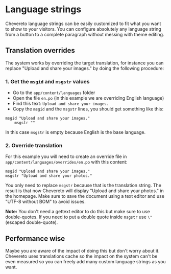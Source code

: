 # Language strings

Chevereto language strings can be easily customized to fit what you want to show to your visitors. You can configure absolutely any language string from a button to a complete paragraph without messing with theme editing.

## Translation overrides

The system works by overriding the target translation, for instance you can replace "Upload and share your images." by doing the following procedure:

### 1\. Get the `msgid` and `msgstr` values

- Go to the `app/content/languages` folder
- Open the file `en.po` (in this example we are overriding English language)
- Find this text: `Upload and share your images.`
- Copy the `msgid` and the `msgstr` lines, you should get something like this:

```
msgid "Upload and share your images."
    msgstr ""
```

In this case `msgstr` is empty because English is the base language.

### 2\. Override translation

For this example you will need to create an override file in `app/content/languages/overrides/en.po` with this content:

```
msgid "Upload and share your images."
msgstr "Upload and share your photos."
```

You only need to replace `msgstr` because that is the translation string. The result is that now Chevereto will display "Upload and share your photos." in the homepage. Make sure to save the document using a text editor and use "UTF-8 without BOM" to avoid issues.

**Note:** You don't need a gettext editor to do this but make sure to use double-quotes. If you need to put a double quote inside `msgstr` use `\"` (escaped double-quote).

## Performance wise

Maybe you are aware of the impact of doing this but don't worry about it. Chevereto uses translations cache so the impact on the system can't be even measured so you can freely add many custom language strings as you want.
